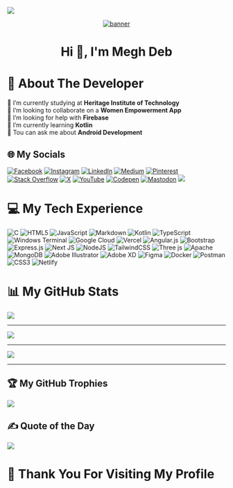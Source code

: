 [![](https://github.com/jpoehnelt/in-solidarity-bot/raw/main/static//badge-for-the-badge.png)](https://github.com/apps/in-solidarity)
<p align="center"> <a href="https://linktr.ee/meghdeb" target="_blank"> <img src="https://i.pinimg.com/originals/8b/c8/13/8bc8138470ece0f8c5a6dc3cd715de92.png" alt="banner"/> </a>
<h1 align="center">Hi 👋, I'm Megh Deb</h1>

# 💫 About The Developer
🔭 I’m currently studying at **Heritage Institute of Technology**<br>👯 I’m looking to collaborate on a **Women Empowerment App**<br>🤝 I’m looking for help with **Firebase**<br>🌱 I’m currently learning **Kotlin**<br>💬 Tou can ask me about **Android Development**<br>


## 🌐 My Socials
[![Facebook](https://img.shields.io/badge/Facebook-%231877F2.svg?logo=Facebook&logoColor=white)](https://facebook.com/iammeghdeb) [![Instagram](https://img.shields.io/badge/Instagram-%23E4405F.svg?logo=Instagram&logoColor=white)](https://instagram.com/iammeghdeb) [![LinkedIn](https://img.shields.io/badge/LinkedIn-%230077B5.svg?logo=linkedin&logoColor=white)](https://linkedin.com/in/megh-deb-20637a2a1/) [![Medium](https://img.shields.io/badge/Medium-12100E?logo=medium&logoColor=white)](https://medium.com/@meghdeb) [![Pinterest](https://img.shields.io/badge/Pinterest-%23E60023.svg?logo=Pinterest&logoColor=white)](https://pinterest.com/thisismeghdeb) [![Stack Overflow](https://img.shields.io/badge/-Stackoverflow-FE7A16?logo=stack-overflow&logoColor=white)](https://stackoverflow.com/users/23300734) [![X](https://img.shields.io/badge/X-black.svg?logo=X&logoColor=white)](https://x.com/ThisIsMeghDeb) [![YouTube](https://img.shields.io/badge/YouTube-%23FF0000.svg?logo=YouTube&logoColor=white)](https://youtube.com/@digital_sea_05) [![Codepen](https://img.shields.io/badge/Codepen-000000?style=for-the-badge&logo=codepen&logoColor=white)](https://codepen.io/Megh-Deb) [![Mastodon](https://img.shields.io/badge/-MASTODON-%232B90D9?style=for-the-badge&logo=mastodon&logoColor=white)](https://mastodon.social/@cloudsay) 
![](https://komarev.com/ghpvc/?username=Megh2005&style=for-the-badge&base=2300&color=ce5e50)

# 💻 My Tech Experience
![C](https://img.shields.io/badge/c-%2300599C.svg?style=for-the-badge&logo=c&logoColor=white) ![HTML5](https://img.shields.io/badge/html5-%23E34F26.svg?style=for-the-badge&logo=html5&logoColor=white) ![JavaScript](https://img.shields.io/badge/javascript-%23323330.svg?style=for-the-badge&logo=javascript&logoColor=%23F7DF1E) ![Markdown](https://img.shields.io/badge/markdown-%23000000.svg?style=for-the-badge&logo=markdown&logoColor=white) ![Kotlin](https://img.shields.io/badge/kotlin-%237F52FF.svg?style=for-the-badge&logo=kotlin&logoColor=white) ![TypeScript](https://img.shields.io/badge/typescript-%23007ACC.svg?style=for-the-badge&logo=typescript&logoColor=white) ![Windows Terminal](https://img.shields.io/badge/Windows%20Terminal-%234D4D4D.svg?style=for-the-badge&logo=windows-terminal&logoColor=white) ![Google Cloud](https://img.shields.io/badge/GoogleCloud-%234285F4.svg?style=for-the-badge&logo=google-cloud&logoColor=white) ![Vercel](https://img.shields.io/badge/vercel-%23000000.svg?style=for-the-badge&logo=vercel&logoColor=white) ![Angular.js](https://img.shields.io/badge/angular.js-%23E23237.svg?style=for-the-badge&logo=angularjs&logoColor=white) ![Bootstrap](https://img.shields.io/badge/bootstrap-%238511FA.svg?style=for-the-badge&logo=bootstrap&logoColor=white) ![Express.js](https://img.shields.io/badge/express.js-%23404d59.svg?style=for-the-badge&logo=express&logoColor=%2361DAFB) ![Next JS](https://img.shields.io/badge/Next-black?style=for-the-badge&logo=next.js&logoColor=white) ![NodeJS](https://img.shields.io/badge/node.js-6DA55F?style=for-the-badge&logo=node.js&logoColor=white) ![TailwindCSS](https://img.shields.io/badge/tailwindcss-%2338B2AC.svg?style=for-the-badge&logo=tailwind-css&logoColor=white) ![Three js](https://img.shields.io/badge/threejs-black?style=for-the-badge&logo=three.js&logoColor=white) ![Apache](https://img.shields.io/badge/apache-%23D42029.svg?style=for-the-badge&logo=apache&logoColor=white) ![MongoDB](https://img.shields.io/badge/MongoDB-%234ea94b.svg?style=for-the-badge&logo=mongodb&logoColor=white) ![Adobe Illustrator](https://img.shields.io/badge/adobe%20illustrator-%23FF9A00.svg?style=for-the-badge&logo=adobe%20illustrator&logoColor=white) ![Adobe XD](https://img.shields.io/badge/Adobe%20XD-470137?style=for-the-badge&logo=Adobe%20XD&logoColor=#FF61F6) ![Figma](https://img.shields.io/badge/figma-%23F24E1E.svg?style=for-the-badge&logo=figma&logoColor=white) ![Docker](https://img.shields.io/badge/docker-%230db7ed.svg?style=for-the-badge&logo=docker&logoColor=white) ![Postman](https://img.shields.io/badge/Postman-FF6C37?style=for-the-badge&logo=postman&logoColor=white) ![CSS3](https://img.shields.io/badge/css3-%231572B6.svg?style=for-the-badge&logo=css3&logoColor=white) ![Netlify](https://img.shields.io/badge/netlify-%23000000.svg?style=for-the-badge&logo=netlify&logoColor=#00C7B7)
# 📊 My GitHub Stats
![](https://github-readme-stats.vercel.app/api?username=Megh2005&show_icons=true&theme=radical)<hr/>
![](https://stats.quine.sh/MeghDeb/topics-over-time?theme=dark)<hr/>
![](https://stats.quine.sh/MeghDeb/languages-over-time?theme=dark)<hr/>


## 🏆 My GitHub Trophies
![](https://github-profile-trophy.vercel.app/?username=Megh2005&theme=radical&no-frame=false&no-bg=true&margin-w=4)

## ✍️ Quote of the Day
![](https://quotes-github-readme.vercel.app/api?type=horizontal&theme=tokyonight)

# 🤗 Thank You For Visiting My Profile

